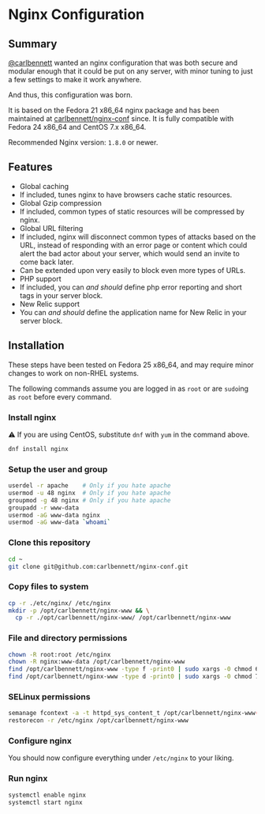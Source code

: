 # Nginx Configuration
## Summary
[@carlbennett](https://github.com/carlbennett) wanted an nginx configuration
that was both secure and modular enough that it could be put on any server,
with minor tuning to just a few settings to make it work anywhere.

And thus, this configuration was born.

It is based on the Fedora 21 x86\_64 nginx package and has been maintained at
[carlbennett/nginx-conf](https://github.com/carlbennett/nginx-conf) since. It
is fully compatible with Fedora 24 x86\_64 and CentOS 7.x x86\_64.

Recommended Nginx version: `1.8.0` or newer.

## Features
- Global caching
 - If included, tunes nginx to have browsers cache static resources.
- Global Gzip compression
 - If included, common types of static resources will be compressed by nginx.
- Global URL filtering
 - If included, nginx will disconnect common types of attacks based on the URL,
   instead of responding with an error page or content which could alert the
   bad actor about your server, which would send an invite to come back later.
 - Can be extended upon very easily to block even more types of URLs.
- PHP support
 - If included, you can _and should_ define php error reporting and short tags
   in your server block.
- New Relic support
 - You can _and should_ define the application name for New Relic in your
   server block.

## Installation
These steps have been tested on Fedora 25 x86\_64, and may require minor
changes to work on non-RHEL systems.

The following commands assume you are logged in as `root` or are `sudo`ing as
`root` before every command.

### Install nginx
:warning: If you are using CentOS, substitute `dnf` with `yum` in the command
above.

```sh
dnf install nginx
```

### Setup the user and group
```sh
userdel -r apache    # Only if you hate apache
usermod -u 48 nginx  # Only if you hate apache
groupmod -g 48 nginx # Only if you hate apache
groupadd -r www-data
usermod -aG www-data nginx
usermod -aG www-data `whoami`
```

### Clone this repository
```sh
cd ~
git clone git@github.com:carlbennett/nginx-conf.git
```

### Copy files to system
```sh
cp -r ./etc/nginx/ /etc/nginx
mkdir -p /opt/carlbennett/nginx-www && \
  cp -r ./opt/carlbennett/nginx-www/ /opt/carlbennett/nginx-www
```

### File and directory permissions
```sh
chown -R root:root /etc/nginx
chown -R nginx:www-data /opt/carlbennett/nginx-www
find /opt/carlbennett/nginx-www -type f -print0 | sudo xargs -0 chmod 664
find /opt/carlbennett/nginx-www -type d -print0 | sudo xargs -0 chmod 775
```

### SELinux permissions
```sh
semanage fcontext -a -t httpd_sys_content_t /opt/carlbennett/nginx-www(/.*)?
restorecon -r /etc/nginx /opt/carlbennett/nginx-www
```

### Configure nginx
You should now configure everything under `/etc/nginx` to your liking.

### Run nginx
```sh
systemctl enable nginx
systemctl start nginx
```
